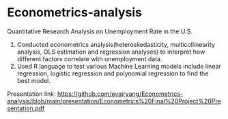 # Econometrics-analysis

Quantitative Research Analysis on Unemployment Rate in the U.S. 

1. Conducted econometrics analysis(heteroskedasticity, multicollinearity analysis, OLS estimation and regression analyses) to interpret how different factors correlate with unemployment data.
2. Used R language to test various Machine Learning models include linear regression, logistic regression and polynomial regression to find the best model.

Presentation link: https://github.com/evajryang/Econometrics-analysis/blob/main/presentation/Econometrics%20Final%20Project%20Presentation.pdf
